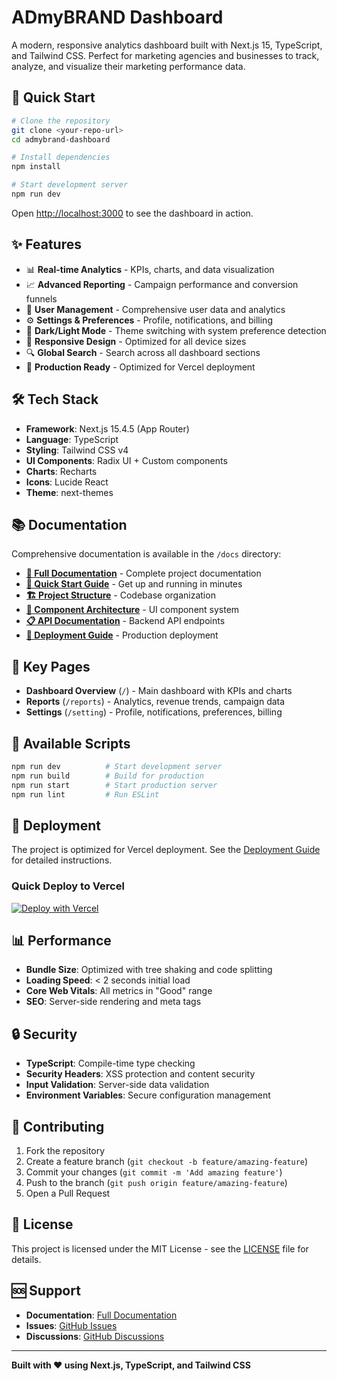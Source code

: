 # ADmyBRAND Dashboard

A modern, responsive analytics dashboard built with Next.js 15, TypeScript, and Tailwind CSS. Perfect for marketing agencies and businesses to track, analyze, and visualize their marketing performance data.

## 🚀 Quick Start

```bash
# Clone the repository
git clone <your-repo-url>
cd admybrand-dashboard

# Install dependencies
npm install

# Start development server
npm run dev
```

Open [http://localhost:3000](http://localhost:3000) to see the dashboard in action.

## ✨ Features

- 📊 **Real-time Analytics** - KPIs, charts, and data visualization
- 📈 **Advanced Reporting** - Campaign performance and conversion funnels
- 👥 **User Management** - Comprehensive user data and analytics
- ⚙️ **Settings & Preferences** - Profile, notifications, and billing
- 🎨 **Dark/Light Mode** - Theme switching with system preference detection
- 📱 **Responsive Design** - Optimized for all device sizes
- 🔍 **Global Search** - Search across all dashboard sections
- 🚀 **Production Ready** - Optimized for Vercel deployment

## 🛠️ Tech Stack

- **Framework**: Next.js 15.4.5 (App Router)
- **Language**: TypeScript
- **Styling**: Tailwind CSS v4
- **UI Components**: Radix UI + Custom components
- **Charts**: Recharts
- **Icons**: Lucide React
- **Theme**: next-themes

## 📚 Documentation

Comprehensive documentation is available in the `/docs` directory:

- **[📖 Full Documentation](./docs/README.md)** - Complete project documentation
- **[🚀 Quick Start Guide](./docs/quick-start.md)** - Get up and running in minutes
- **[🏗️ Project Structure](./docs/project-structure.md)** - Codebase organization
- **[🎨 Component Architecture](./docs/components.md)** - UI component system
- **[📋 API Documentation](./docs/api.md)** - Backend API endpoints
- **[🚀 Deployment Guide](./docs/deployment.md)** - Production deployment

## 🎯 Key Pages

- **Dashboard Overview** (`/`) - Main dashboard with KPIs and charts
- **Reports** (`/reports`) - Analytics, revenue trends, campaign data
- **Settings** (`/setting`) - Profile, notifications, preferences, billing

## 🔧 Available Scripts

```bash
npm run dev          # Start development server
npm run build        # Build for production
npm run start        # Start production server
npm run lint         # Run ESLint
```

## 🚀 Deployment

The project is optimized for Vercel deployment. See the [Deployment Guide](./docs/deployment.md) for detailed instructions.

### Quick Deploy to Vercel

[![Deploy with Vercel](https://vercel.com/button)](https://vercel.com/new/clone?repository-url=https://github.com/your-repo/admybrand-dashboard)

## 📊 Performance

- **Bundle Size**: Optimized with tree shaking and code splitting
- **Loading Speed**: < 2 seconds initial load
- **Core Web Vitals**: All metrics in "Good" range
- **SEO**: Server-side rendering and meta tags

## 🔒 Security

- **TypeScript**: Compile-time type checking
- **Security Headers**: XSS protection and content security
- **Input Validation**: Server-side data validation
- **Environment Variables**: Secure configuration management

## 🤝 Contributing

1. Fork the repository
2. Create a feature branch (`git checkout -b feature/amazing-feature`)
3. Commit your changes (`git commit -m 'Add amazing feature'`)
4. Push to the branch (`git push origin feature/amazing-feature`)
5. Open a Pull Request

## 📄 License

This project is licensed under the MIT License - see the [LICENSE](LICENSE) file for details.

## 🆘 Support

- **Documentation**: [Full Documentation](./docs/README.md)
- **Issues**: [GitHub Issues](https://github.com/your-repo/issues)
- **Discussions**: [GitHub Discussions](https://github.com/your-repo/discussions)

---

**Built with ❤️ using Next.js, TypeScript, and Tailwind CSS**
